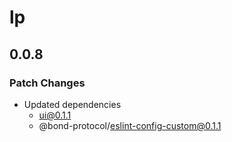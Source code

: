 # lp

## 0.0.8

### Patch Changes

- Updated dependencies
  - ui@0.1.1
  - @bond-protocol/eslint-config-custom@0.1.1
